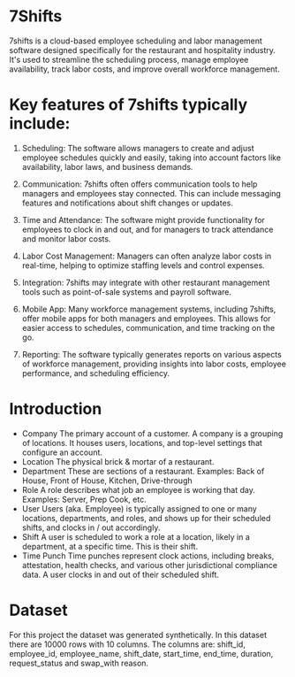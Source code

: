 # 7Shifts

7shifts is a cloud-based employee scheduling and labor management software designed specifically for the restaurant and hospitality industry. It's used to streamline the scheduling process, manage employee availability, track labor costs, and improve overall workforce management.

# Key features of 7shifts typically include:

  1.  Scheduling: The software allows managers to create and adjust employee schedules quickly and easily, taking into account factors like availability, labor laws, and business demands.

   2.  Communication: 7shifts often offers communication tools to help managers and employees stay connected. This can include messaging features and notifications about shift changes or updates.

  3.  Time and Attendance: The software might provide functionality for employees to clock in and out, and for managers to track attendance and monitor labor costs.

  4.  Labor Cost Management: Managers can often analyze labor costs in real-time, helping to optimize staffing levels and control expenses.

  5.  Integration: 7shifts may integrate with other restaurant management tools such as point-of-sale systems and payroll software.

  6.  Mobile App: Many workforce management systems, including 7shifts, offer mobile apps for both managers and employees. This allows for easier access to schedules, communication, and time tracking on the go.
    
  7.  Reporting: The software typically generates reports on various aspects of workforce management, providing insights into labor costs, employee performance, and scheduling efficiency.


# Introduction 

  - Company
The primary account of a customer. A company is a grouping of locations. It houses users, locations, and top-level settings that configure an account.
  - Location
The physical brick & mortar of a restaurant.
  - Department
These are sections of a restaurant.
Examples: Back of House, Front of House, Kitchen, Drive-through
  - Role
A role describes what job an employee is working that day.
Examples: Server, Prep Cook, etc.
  - User
Users (aka. Employee) is typically assigned to one or many locations, departments, and roles, and shows up for their scheduled shifts, and clocks in / out accordingly.
  - Shift
A user is scheduled to work a role at a location, likely in a department, at a specific time. This is their shift.
  - Time Punch
Time punches represent clock actions, including breaks, attestation, health checks, and various other jurisdictional compliance data.
A user clocks in and out of their scheduled shift.

# Dataset 
 For this project the dataset was generated synthetically. In this dataset there are 10000 rows with 10 columns. The columns are: shift_id,	employee_id,	employee_name,	shift_date,	start_time,	end_time,	duration,	request_status and 	swap_with	reason. 

# 
